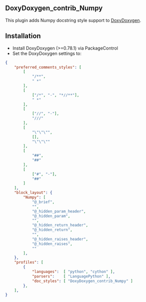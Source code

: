
## DoxyDoxygen_contrib_Numpy

This plugin adds Numpy docstring style support to [DoxyDoxygen](https://github.com/20Tauri/DoxyDoxygen).

## Installation
- Install DoxyDoxygen (>=0.78.1) via PackageControl
- Set the DoxyDoxygen settings to:

```json
{
    "preferred_comments_styles": [
        [
            "/**",
            " *"
        ],
        [
            ["/*", "-", "*//**"],
            " *"
        ],
        [
            ["//", "-"],
            "///"
        ],
        [
            "\"\"\"",
            [],
            "\"\"\""
        ],
        [
            "##",
            "##"
        ],
        [
            ["#", "-"],
            "##"
        ]
    ],
    "block_layout": {
        "Numpy": [
            "@_brief",
            "",
            "@_hidden_param_header",
            "@_hidden_param",
            "",
            "@_hidden_return_header",
            "@_hidden_return",
            "",
            "@_hidden_raises_header",
            "@_hidden_raises",
            ""
        ],
    },
    "profiles": [
        {
            "languages":  [ "python", "cython" ],
            "parsers":    [ "LanguagePython" ],
            "doc_styles": [ "DoxyDoxygen_contrib_Numpy" ]
        },
    ],
}
```